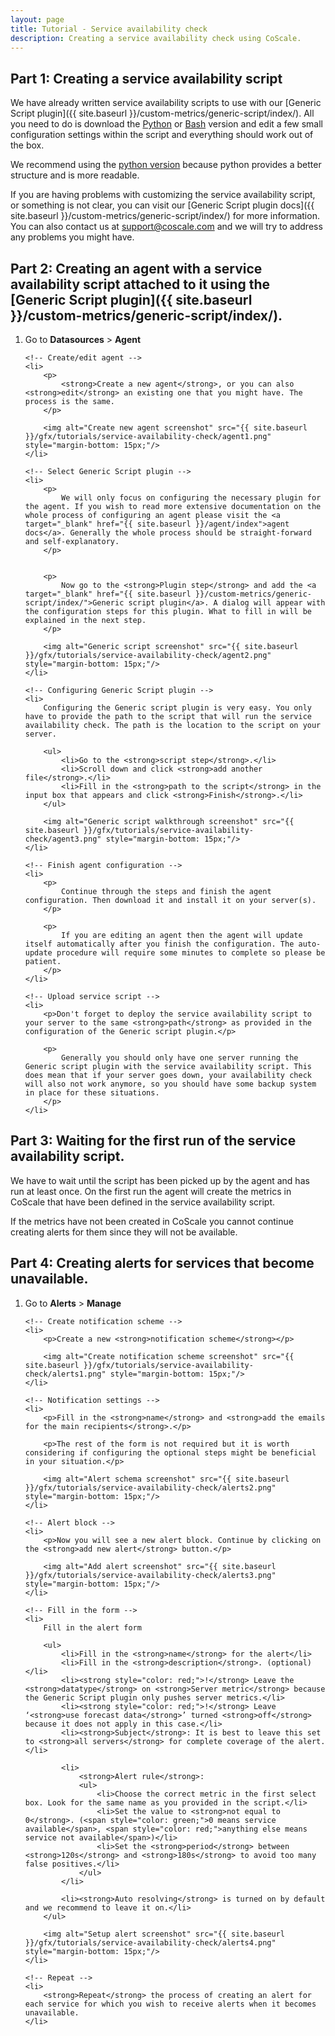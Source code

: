 ```yaml
---
layout: page
title: Tutorial - Service availability check
description: Creating a service availability check using CoScale.
---
```


## Part 1: Creating a service availability script

We have already written service availability scripts to use with our [Generic Script plugin]({{ site.baseurl }}/custom-metrics/generic-script/index/). All you need to do is download the [Python](https://github.com/CoScale/coscale-generic-scripts/blob/master/uptime/service_check.py) or [Bash](https://github.com/CoScale/coscale-generic-scripts/blob/master/examples/bash-example.sh) version and edit a few small configuration settings within the script and everything should work out of the box.

We recommend using the [python version](https://github.com/CoScale/coscale-generic-scripts/blob/master/uptime/service_check.py) because python provides a better structure and is more readable.

If you are having problems with customizing the service availability script, or something is not clear, you can visit our [Generic Script plugin docs]({{ site.baseurl }}/custom-metrics/generic-script/index/) for more information. You can also contact us at support@coscale.com and we will try to address any problems you might have.

## Part 2: Creating an agent with a service availability script attached to it using the [Generic Script plugin]({{ site.baseurl }}/custom-metrics/generic-script/index/).

<ol>
    <!-- Go to page -->
    <li>
        <p>Go to <strong>Datasources</strong> > <strong>Agent</strong></p>
    </li>

    <!-- Create/edit agent -->
    <li>
        <p>
            <strong>Create a new agent</strong>, or you can also <strong>edit</strong> an existing one that you might have. The process is the same.
        </p>

        <img alt="Create new agent screenshot" src="{{ site.baseurl }}/gfx/tutorials/service-availability-check/agent1.png" style="margin-bottom: 15px;"/>
    </li>

    <!-- Select Generic Script plugin -->
    <li>
        <p>
            We will only focus on configuring the necessary plugin for the agent. If you wish to read more extensive documentation on the whole process of configuring an agent please visit the <a target="_blank" href="{{ site.baseurl }}/agent/index">agent docs</a>. Generally the whole process should be straight-forward and self-explanatory.
        </p>


        <p>
            Now go to the <strong>Plugin step</strong> and add the <a target="_blank" href="{{ site.baseurl }}/custom-metrics/generic-script/index/">Generic script plugin</a>. A dialog will appear with the configuration steps for this plugin. What to fill in will be explained in the next step.
        </p>

        <img alt="Generic script screenshot" src="{{ site.baseurl }}/gfx/tutorials/service-availability-check/agent2.png" style="margin-bottom: 15px;"/>
    </li>

    <!-- Configuring Generic Script plugin -->
    <li>
        Configuring the Generic script plugin is very easy. You only have to provide the path to the script that will run the service availability check. The path is the location to the script on your server.

        <ul>
            <li>Go to the <strong>script step</strong>.</li>
            <li>Scroll down and click <strong>add another file</strong>.</li>
            <li>Fill in the <strong>path to the script</strong> in the input box that appears and click <strong>Finish</strong>.</li>
        </ul>

        <img alt="Generic script walkthrough screenshot" src="{{ site.baseurl }}/gfx/tutorials/service-availability-check/agent3.png" style="margin-bottom: 15px;"/>
    </li>

    <!-- Finish agent configuration -->
    <li>
        <p>
            Continue through the steps and finish the agent configuration. Then download it and install it on your server(s).
        </p>

        <p>
            If you are editing an agent then the agent will update itself automatically after you finish the configuration. The auto-update procedure will require some minutes to complete so please be patient.
        </p>
    </li>

    <!-- Upload service script -->
    <li>
        <p>Don't forget to deploy the service availability script to your server to the same <strong>path</strong> as provided in the configuration of the Generic script plugin.</p>

        <p>
            Generally you should only have one server running the Generic script plugin with the service availability script. This does mean that if your server goes down, your availability check will also not work anymore, so you should have some backup system in place for these situations.
        </p>
    </li>
</ol>

## Part 3: Waiting for the first run of the service availability script.

<p>
    We have to wait until the script has been picked up by the agent and has run at least once. On the first run the agent will create the metrics in CoScale that have been defined in the service availability script.
</p>

<p>
    If the metrics have not been created in CoScale you cannot continue creating alerts for them since they will not be available.
</p>

## Part 4: Creating alerts for services that become unavailable.

<ol>
    <!-- Go to alerts,manage -->
    <li>
        <p>Go to <strong>Alerts</strong> > <strong>Manage</strong></p>
    </li>

    <!-- Create notification scheme -->
    <li>
        <p>Create a new <strong>notification scheme</strong></p>

        <img alt="Create notification scheme screenshot" src="{{ site.baseurl }}/gfx/tutorials/service-availability-check/alerts1.png" style="margin-bottom: 15px;"/>
    </li>

    <!-- Notification settings -->
    <li>
        <p>Fill in the <strong>name</strong> and <strong>add the emails for the main recipients</strong>.</p>

        <p>The rest of the form is not required but it is worth considering if configuring the optional steps might be beneficial in your situation.</p>

        <img alt="Alert schema screenshot" src="{{ site.baseurl }}/gfx/tutorials/service-availability-check/alerts2.png" style="margin-bottom: 15px;"/>
    </li>

    <!-- Alert block -->
    <li>
        <p>Now you will see a new alert block. Continue by clicking on the <strong>add new alert</strong> button.</p>

        <img alt="Add alert screenshot" src="{{ site.baseurl }}/gfx/tutorials/service-availability-check/alerts3.png" style="margin-bottom: 15px;"/>
    </li>

    <!-- Fill in the form -->
    <li>
        Fill in the alert form

        <ul>
            <li>Fill in the <strong>name</strong> for the alert</li>
            <li>Fill in the <strong>description</strong>. (optional)</li>
            <li><strong style="color: red;">!</strong> Leave the <strong>datatype</strong> on <strong>Server metric</strong> because the Generic Script plugin only pushes server metrics.</li>
            <li><strong style="color: red;">!</strong> Leave ‘<strong>use forecast data</strong>’ turned <strong>off</strong> because it does not apply in this case.</li>
            <li><strong>Subject</strong>: It is best to leave this set to <strong>all servers</strong> for complete coverage of the alert.</li>

            <li>
                <strong>Alert rule</strong>:
                <ul>
                    <li>Choose the correct metric in the first select box. Look for the same name as you provided in the script.</li>
                    <li>Set the value to <strong>not equal to 0</strong>. (<span style="color: green;">0 means service available</span>, <span style="color: red;">anything else means service not available</span>)</li>
                    <li>Set the <strong>period</strong> between <strong>120s</strong> and <strong>180s</strong> to avoid too many false positives.</li>
                </ul>
            </li>

            <li><strong>Auto resolving</strong> is turned on by default and we recommend to leave it on.</li>
        </ul>

        <img alt="Setup alert screenshot" src="{{ site.baseurl }}/gfx/tutorials/service-availability-check/alerts4.png" style="margin-bottom: 15px;"/>
    </li>

    <!-- Repeat -->
    <li>
        <strong>Repeat</strong> the process of creating an alert for each service for which you wish to receive alerts when it becomes unavailable.
    </li>
</ol>
